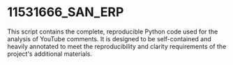 # 11531666_SAN_ERP
This script contains the complete, reproducible Python code used for the analysis of YouTube comments. It is designed to be self-contained and heavily annotated to meet the reproducibility and clarity requirements of the project's additional materials.

